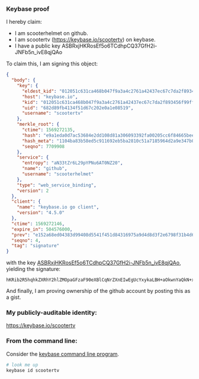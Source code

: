 ### Keybase proof

I hereby claim:

  * I am scooterhelmet on github.
  * I am scootertv (https://keybase.io/scootertv) on keybase.
  * I have a public key ASBRxjHKRosEf5o6TCdhpCQ37GfH2i-JNFb5n_ivE8qjQAo

To claim this, I am signing this object:

```json
{
  "body": {
    "key": {
      "eldest_kid": "012051c631ca468b047f9a3a4c2761a42437ec67c7da2f893456f99ff8af13caa3400a",
      "host": "keybase.io",
      "kid": "012051c631ca468b047f9a3a4c2761a42437ec67c7da2f893456f99ff8af13caa3400a",
      "uid": "682d89fb4134f51d67c202e0a1e08519",
      "username": "scootertv"
    },
    "merkle_root": {
      "ctime": 1569272135,
      "hash": "e9a1eda0d7ac53684e2dd108d81a306093392fa00205cc6f84665beec39ab9496c554243336a3305513ef6e2c8dca11087993643e24e9e86799b82b9c92f24f9",
      "hash_meta": "1104ba83b58ed5c911692eb5ba2810c51a7185964d2a9e347b05361da2cfbcec",
      "seqno": 7709908
    },
    "service": {
      "entropy": "aN33tZr6L29pYPNu6AT0NZ20",
      "name": "github",
      "username": "scooterhelmet"
    },
    "type": "web_service_binding",
    "version": 2
  },
  "client": {
    "name": "keybase.io go client",
    "version": "4.5.0"
  },
  "ctime": 1569272146,
  "expire_in": 504576000,
  "prev": "e152a68ed04383d99408d5541f451d84316975a9d4d8d3f2e6798f31b4d6b087",
  "seqno": 4,
  "tag": "signature"
}
```

with the key [ASBRxjHKRosEf5o6TCdhpCQ37GfH2i-JNFb5n_ivE8qjQAo](https://keybase.io/scootertv), yielding the signature:

```
hKRib2R5hqhkZXRhY2hlZMOpaGFzaF90eXBlCqNrZXnEIwEgUcYxykaLBH+aOkwnYaQkN+xnx9oviTRW+Z/4rxPKo0AKp3BheWxvYWTESpcCBMQg4VKmjtBDg9mUCNVUH0UdhDFpdanU2NPy5nmPMbTWsIfEIEGjWXsesh/K1Vi5lZHZ/AiXDpjKDEVvsPaiDvvFYb6sAgHCo3NpZ8RA70rm382QbODJeHzhaEpfPAx189rP2ckmQWRQxuvnOuZDwoTPL1SnkQoW1b42lismmObUt0m08PabGNE609pvBahzaWdfdHlwZSCkaGFzaIKkdHlwZQildmFsdWXEIIibEjlV8F8bgq+3agSujpOo1oKn/+Pvk8qSzWaYwEuCo3RhZ80CAqd2ZXJzaW9uAQ==

```

And finally, I am proving ownership of the github account by posting this as a gist.

### My publicly-auditable identity:

https://keybase.io/scootertv

### From the command line:

Consider the [keybase command line program](https://keybase.io/download).

```bash
# look me up
keybase id scootertv
```
